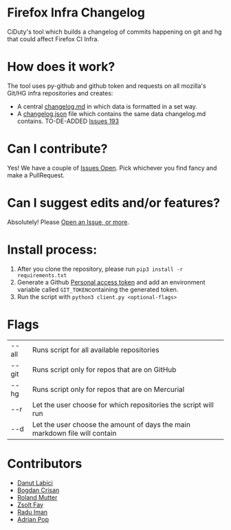 # Firefox Infra Changelog
CiDuty's tool which builds a changelog of commits happening on git and hg that could affect Firefox CI Infra.

# How does it work?
The tool uses py-github and github token and requests on all mozilla's Git/HG infra repositories and creates:
* A central [changelog.md](https://github.com/Akhliskun/firefox-infra-changelog/blob/master/changelog.md) in which data is formatted in a set way. 
* A [changelog.json](https://github.com/Akhliskun/firefox-infra-changelog/blob/master/changelog.json) file which contains the same data changelog.md contains. TO-DE-ADDED [Issues 193](https://github.com/mozilla-releng/firefox-infra-changelog/issues/193)

# Can I contribute?
Yes! We have a couple of [Issues Open](https://github.com/Akhliskun/firefox-infra-changelog/issues). 
Pick whichever you find fancy and make a PullRequest.

# Can I suggest edits and/or features? 
Absolutely! Please [Open an Issue, or more](https://github.com/Akhliskun/firefox-infra-changelog/issues). 

# Install process:
1. After you clone the repository, please run `pip3 install -r requirements.txt`
2. Generate a Github [Personal access token](https://github.com/settings/tokens) and add an environment variable called `GIT_TOKEN`containing the generated token.
3. Run the script with `python3 client.py <optional-flags>`

# Flags
| | |
|--------|----------------------------------------------------------------------------|
| --all  | Runs script for all available repositories
| --git  | Runs script only for repos that are on GitHub                              |
| --hg   | Runs script only for repos that are on Mercurial                           |
| --r    | Let the user choose for which repositories the script will run             |
| --d    | Let the user choose the amount of days the main markdown file will contain |


# Contributors
* [Danut Labici](https://github.com/Akhliskun)
* [Bogdan Crisan](https://github.com/bccrisan)
* [Roland Mutter](https://github.com/mutterroland)
* [Zsolt Fay](https://github.com/zsoltfay)
* [Radu Iman](https://github.com/raduiman)
* [Adrian Pop](https://github.com/popadrianc)

